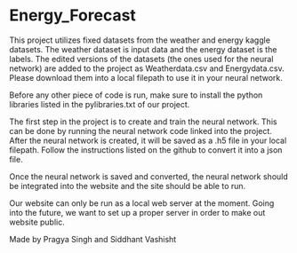 # Energy_Forecast

This project utilizes fixed datasets from the weather and energy kaggle datasets. The weather dataset is input data and the energy dataset is the labels. The edited versions of the datasets (the ones used for the neural network) are added to the project as Weatherdata.csv and Energydata.csv. Please download them into a local filepath to use it in your neural network.

Before any other piece of code is run, make sure to install the python libraries listed in the pylibraries.txt of our project.

The first step in the project is to create and train the neural network. This can be done by running the neural network code linked into the project. 
After the neural network is created, it will be saved as a .h5 file in your local filepath. Follow the instructions listed on the github to convert it into a json file.

Once the neural network is saved and converted, the neural network should be integrated into the website and the site should be able to run. 

Our website can only be run as a local web server at the moment. Going into the future, we want to set up a proper server in order to make out website public.

Made by Pragya Singh and Siddhant Vashisht
